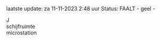 laatste update: 
za 11-11-2023  2:48   uur 
Status: FAALT - geel - 
<div class="service R">J</div><div class="service Y">schijfruimte</div><div class="service Y">microstation</div>
